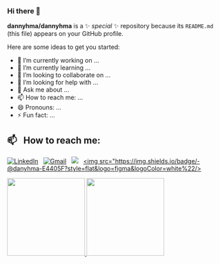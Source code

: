 ### Hi there 👋


**dannyhma/dannyhma** is a ✨ _special_ ✨ repository because its `README.md` (this file) appears on your GitHub profile.

Here are some ideas to get you started:

- 🔭 I’m currently working on ...
- 🌱 I’m currently learning ...
- 👯 I’m looking to collaborate on ...
- 🤔 I’m looking for help with ...
- 💬 Ask me about ...
- 📫 How to reach me: ...
- 😄 Pronouns: ...
- ⚡ Fun fact: ...

## 📫 &nbsp; How to reach me:


<a href="https://www.linkedin.com/in/danny-himawan-a9a63a211/"><img alt="LinkedIn" src="https://img.shields.io/badge/linkedin%20-%230077B5.svg?&style=flat&logo=linkedin&logoColor=white"/></a> &nbsp;
<a href="mailto:dannyhimawan@gmail.com"><img alt="Gmail" src="https://img.shields.io/badge/Gmail-D14836?style=flat&logo=gmail&logoColor=white" /></a> &nbsp;
<a href="https://instagram.com/dannyhimawan__"><img src="https://img.shields.io/badge/-@dannyhimawan__-E4405F?style=flat&logo=Instagram&logoColor=white"/></a> &nbsp;
<a href="https://www.figma.com/@dannyhma"><img src="https://img.shields.io/badge/-@danyhma-E4405F?style=flat&logo=figma&logoColor=white%22/></a> &nbsp;


<p align="left">
  <a href="https://github.com/dannyhma">
    <img height="180em" src="https://github-readme-stats-eight-theta.vercel.app/api?username=dannyhma&show_icons=true&theme=algolia&include_all_commits=true&count_private=true"/>
    <img height="180em" src="https://github-readme-stats-eight-theta.vercel.app/api/top-langs/?username=dannyhma&layout=compact&langs_count=8&theme=algolia"/>
  </a>
</p>
